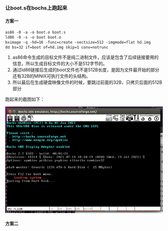 
### 让boot.s在bochs上跑起来

#### 方案一
```shell
as86 -0 -a -o boot.o boot.s
ld86 -0 -s -o boot boot.o
bximage -q -hd=16 -func=create -sectsize=512 -imgmode=flat hd.img
dd bs=32 if=boot of=hd.img skip=1 conv=notrunc
```
1. as86命令生成的目标文件不是纯二进制文件，应该是包含了后续链接要用的信息，所以生成目标文件的大小不是512字节的。
2. 通过ld86链接后生成的boot文件也不是512B长度，是因为文件最开始的部分还有32B的MINIX可执行文件的头结构。
3. 所以最后在生成硬盘映像文件的时候，要跳过前面的32B，只拷贝后面的512B部分

跑起来的截图如下：

![1693632685405](../image/1693632893853.png)

#### 方案二

